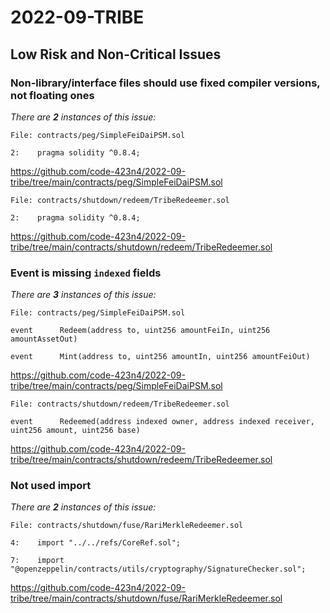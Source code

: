 # 2022-09-TRIBE
## Low Risk and Non-Critical Issues

### Non-library/interface files should use fixed compiler versions, not floating ones


_There are **2** instances of this issue:_

```solidity
File: contracts/peg/SimpleFeiDaiPSM.sol

2:    pragma solidity ^0.8.4;
```
https://github.com/code-423n4/2022-09-tribe/tree/main/contracts/peg/SimpleFeiDaiPSM.sol

```solidity
File: contracts/shutdown/redeem/TribeRedeemer.sol

2:    pragma solidity ^0.8.4;
```
https://github.com/code-423n4/2022-09-tribe/tree/main/contracts/shutdown/redeem/TribeRedeemer.sol

### Event is missing `indexed` fields


_There are **3** instances of this issue:_

```solidity
File: contracts/peg/SimpleFeiDaiPSM.sol

event      Redeem(address to, uint256 amountFeiIn, uint256 amountAssetOut)

event      Mint(address to, uint256 amountIn, uint256 amountFeiOut)
```
https://github.com/code-423n4/2022-09-tribe/tree/main/contracts/peg/SimpleFeiDaiPSM.sol

```solidity
File: contracts/shutdown/redeem/TribeRedeemer.sol

event      Redeemed(address indexed owner, address indexed receiver, uint256 amount, uint256 base)
```
https://github.com/code-423n4/2022-09-tribe/tree/main/contracts/shutdown/redeem/TribeRedeemer.sol

### Not used import


_There are **2** instances of this issue:_

```solidity
File: contracts/shutdown/fuse/RariMerkleRedeemer.sol

4:    import "../../refs/CoreRef.sol";

7:    import "@openzeppelin/contracts/utils/cryptography/SignatureChecker.sol";
```
https://github.com/code-423n4/2022-09-tribe/tree/main/contracts/shutdown/fuse/RariMerkleRedeemer.sol
